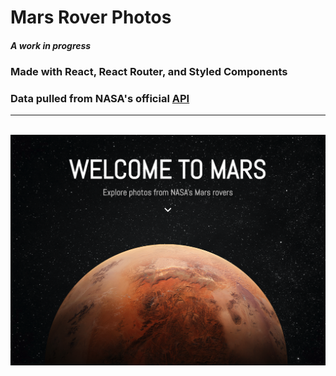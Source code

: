 # Mars Rover Photos
#### *A work in progress*

### Made with React, React Router, and Styled Components

### Data pulled from NASA's official [API](https://api.nasa.gov/index.html)
<hr>

<br>

<img src="./screenshots/title.png" />